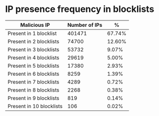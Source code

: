 # IP presence frequency in blocklists
| Malicious IP | Number of IPs | % |
|----|----|----|
| Present in 1 blocklist | 401471 | 67.74% |
| Present in 2 blocklists | 74700 | 12.60% |
| Present in 3 blocklists | 53732 | 9.07% |
| Present in 4 blocklists | 29619 | 5.00% |
| Present in 5 blocklists | 17380 | 2.93% |
| Present in 6 blocklists | 8259 | 1.39% |
| Present in 7 blocklists | 4289 | 0.72% |
| Present in 8 blocklists | 2268 | 0.38% |
| Present in 9 blocklists | 819 | 0.14% |
| Present in 10 blocklists | 106 | 0.02% |
